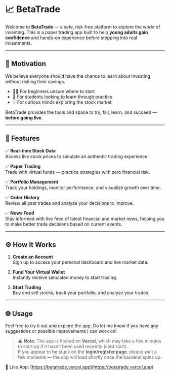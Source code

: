 # 📈 BetaTrade

Welcome to **BetaTrade** — a safe, risk-free platform to explore the world of investing. This is a paper trading app built to help **young adults gain confidence** and hands-on experience before stepping into real investments.

---

## 🎯 Motivation

We believe everyone should have the chance to learn about investing without risking their savings.

- 🧍‍♂️ For beginners unsure where to start
- 🏫 For students looking to learn through practice
- 💡 For curious minds exploring the stock market

BetaTrade provides the tools and space to try, fail, learn, and succeed — **before going live**.

---

## 🚀 Features

✅ **Real-time Stock Data**  
Access live stock prices to simulate an authentic trading experience.

✅ **Paper Trading**  
Trade with virtual funds — practice strategies with zero financial risk.

✅ **Portfolio Management**  
Track your holdings, monitor performance, and visualize growth over time.

✅ **Order History**  
Review all past trades and analyze your decisions to improve.

✅ **News Feed**  
Stay informed with live feed of latest financial and market news, helping you to make better trade decisions based on current events.

---

## ⚙️ How It Works

1. **Create an Account**  
   Sign up to access your personal dashboard and live market data.

2. **Fund Your Virtual Wallet**  
   Instantly receive simulated money to start trading.

3. **Start Trading**  
   Buy and sell stocks, track your portfolio, and analyse your trades.

---

## 🌐 Usage

Feel free to try it out and explore the app. Do let me know if you have any suggestions or possible improvements I can work on!

> ⚠️ **Note:** The app is hosted on **Vercel**, which may take a few minutes to start up if it hasn’t been used recently (cold start).  
> If you appear to be stuck on the **login/register page**, please wait a few moments — the app will load shortly once the backend spins up.

🔗 Live App: [https://betatrade.vercel.app](https://betatrade.vercel.app)
